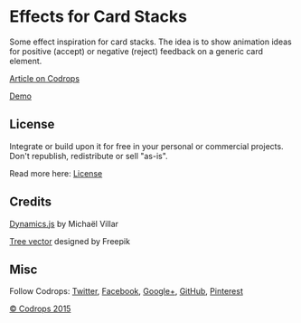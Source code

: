 # Effects for Card Stacks

Some effect inspiration for card stacks. The idea is to show animation ideas for positive (accept) or negative (reject) feedback on a generic card element.

[Article on Codrops](http://tympanus.net/codrops/?p=25356)

[Demo](http://tympanus.net/Development/CardStackEffects/)

## License

Integrate or build upon it for free in your personal or commercial projects. Don't republish, redistribute or sell "as-is". 

Read more here: [License](http://tympanus.net/codrops/licensing/)

## Credits

[Dynamics.js](http://dynamicsjs.com/) by Michaël Villar

[Tree vector](http://www.freepik.com/free-photos-vectors/tree) designed by Freepik

## Misc

Follow Codrops: [Twitter](http://www.twitter.com/codrops), [Facebook](http://www.facebook.com/pages/Codrops/159107397912), [Google+](https://plus.google.com/101095823814290637419), [GitHub](https://github.com/codrops), [Pinterest](http://www.pinterest.com/codrops/)

[© Codrops 2015](http://www.codrops.com)





